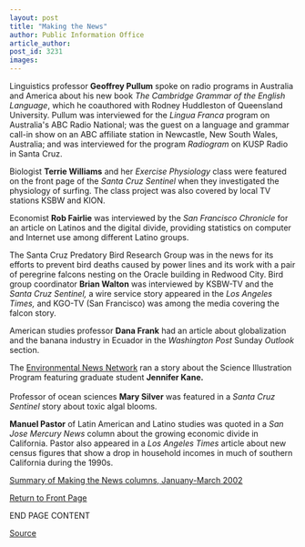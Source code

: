 ```yaml
---
layout: post
title: "Making the News"
author: Public Information Office
article_author: 
post_id: 3231
images:
---
```


<p>
  Linguistics professor <b>Geoffrey Pullum</b> spoke on radio programs in Australia and America about his new book <i>The Cambridge Grammar of the English Language</i>, which he coauthored with Rodney Huddleston of Queensland University. Pullum was interviewed for the <i>Lingua Franca</i> program on Australia's ABC Radio National; was the guest on a language and grammar call-in show on an ABC affiliate station in Newcastle, New South Wales, Australia; and was interviewed for the program <i>Radiogram</i> on KUSP Radio in Santa Cruz.
</p>
<p>
  Biologist <b>Terrie Williams</b> and her <i>Exercise Physiology</i> class were featured on the front page of the <i>Santa Cruz Sentinel</i> when they investigated the physiology of surfing. The class project was also covered by local TV stations KSBW and KION.
</p>
<p>
  Economist <b>Rob Fairlie</b> was interviewed by the <i>San Francisco Chronicle</i> for an article on Latinos and the digital divide, providing statistics on computer and Internet use among different Latino groups.
</p>
<p>
  The Santa Cruz Predatory Bird Research Group was in the news for its efforts to prevent bird deaths caused by power lines and its work with a pair of peregrine falcons nesting on the Oracle building in Redwood City. Bird group coordinator <b>Brian Walton</b> was interviewed by KSBW-TV and the <i>Santa Cruz Sentinel,</i> a wire service story appeared in the <i>Los Angeles Times,</i> and KGO-TV (San Francisco) was among the media covering the falcon story.
</p>
<p>
  American studies professor <b>Dana Frank</b> had an article about globalization and the banana industry in Ecuador in the <i>Washington Post</i> Sunday <i>Outlook</i> section.
</p>
<p>
  The <a href="http://www.enn.com">Environmental News Network</a> ran a story about the Science Illustration Program featuring graduate student <b>Jennifer Kane.<br>
  <br></b>Professor of ocean sciences <b>Mary Silver</b> was featured in a <i>Santa Cruz Sentinel</i> story about toxic algal blooms.
</p>
<p>
  <b>Manuel Pastor</b> of Latin American and Latino studies was quoted in a <i>San Jose Mercury News</i> column about the growing economic divide in California. Pastor also appeared in a <i>Los Angeles Times</i> article about new census figures that show a drop in household incomes in much of southern California during the 1990s.
</p>
<p>
  <a href="../media_highlights.winter02.pdf">Summary of Making the News columns, Januany-March 2002</a>
</p>
<p>
  <a href="../../index.html">Return to Front Page</a>
</p>
<p>
  END PAGE CONTENT
</p>
<p><a href="http://www1.ucsc.edu/currents/01-02/06-03/makenews.html" title="Permalink to makenews">Source</a></p>
